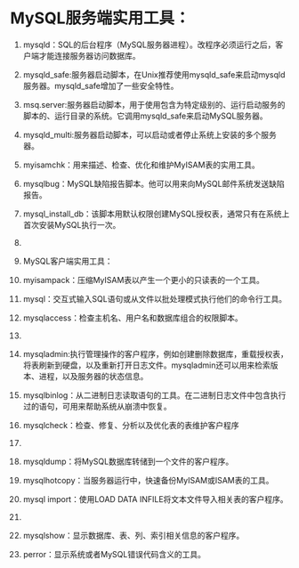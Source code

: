 # MySQL服务端实用工具：
1. mysqld：SQL的后台程序（MySQL服务器进程）。改程序必须运行之后，客户端才能连接服务器访问数据库。

1. mysqld_safe:服务器启动脚本，在Unix推荐使用mysqld_safe来启动mysqld服务器。mysqld_safe增加了一些安全特性。
1. msq.server:服务器启动脚本，用于使用包含为特定级别的、运行启动服务的脚本的、运行目录的系统。它调用mysqld_safe来启动MySQL服务器。
1. mysqld_multi:服务器启动脚本，可以启动或者停止系统上安装的多个服务器。
1. myisamchk：用来描述、检查、优化和维护MyISAM表的实用工具。


1. mysqlbug：MySQL缺陷报告脚本。他可以用来向MySQL邮件系统发送缺陷报告。
1. mysql_install_db：该脚本用默认权限创建MySQL授权表，通常只有在系统上首次安装MySQL执行一次。
2. 
1. MySQL客户端实用工具：
1. myisampack：压缩MyISAM表以产生一个更小的只读表的一个工具。
1. mysql：交互式输入SQL语句或从文件以批处理模式执行他们的命令行工具。
1. mysqlaccess：检查主机名、用户名和数据库组合的权限脚本。
2. 
1. mysqladmin:执行管理操作的客户程序，例如创建删除数据库，重载授权表，将表刷新到硬盘，以及重新打开日志文件。mysqladmin还可以用来检索版本、进程，以及服务器的状态信息。
1. mysqlbinlog：从二进制日志读取语句的工具。在二进制日志文件中包含执行过的语句，可用来帮助系统从崩溃中恢复。
1. mysqlcheck：检查、修复、分析以及优化表的表维护客户程序
2. 
1. mysqldump：将MySQL数据库转储到一个文件的客户程序。
1. mysqlhotcopy：当服务器运行中，快速备份MyISAM或ISAM表的工具。
1. mysql import：使用LOAD DATA INFILE将文本文件导入相关表的客户程序。
2. 
1. mysqlshow：显示数据库、表、列、索引相关信息的客户程序。
1. perror：显示系统或者MySQL错误代码含义的工具。